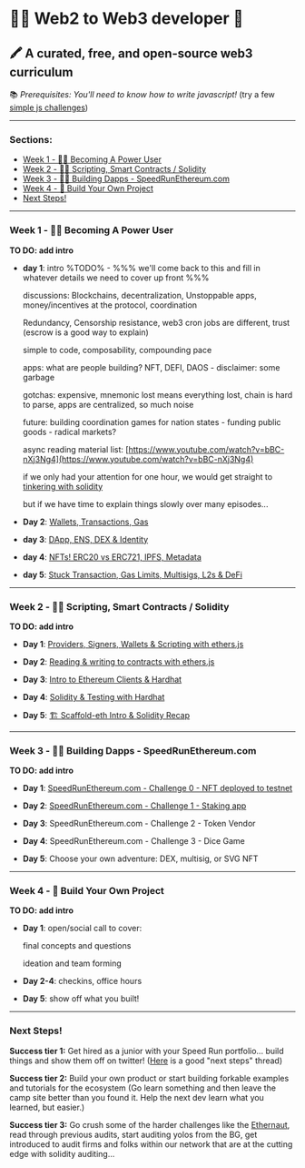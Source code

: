# 👩‍💻 Web2 to Web3 developer 🚀 

## 🖍 A curated, free, and open-source web3 curriculum

📚  *Prerequisites: You'll need to know how to write javascript!* (try a few [simple js challenges](https://github.com/carletex/js-challenges))

---

### Sections:
- [Week 1 - 👩‍🔬 Becoming A Power User](#week-1----becoming-a-power-user)
- [Week 2 - 👩‍🚀 Scripting, Smart Contracts / Solidity](#week-2----scripting-smart-contracts--solidity)
- [Week 3 - 🧙‍♀️ Building Dapps - SpeedRunEthereum.com](#week-3---%EF%B8%8F-building-dapps---speedrunethereumcom)
- [Week 4 - 🚢  Build Your Own Project](#week-4-----build-your-own-project)
- [Next Steps!](#next-steps)
---

### Week 1 - 👩‍🔬 Becoming A Power User

**TO DO: add intro**

- **day 1**: intro %TODO% - %%% we'll come back to this and fill in whatever details we need to cover up front %%%

  discussions: Blockchains, decentralization, Unstoppable apps, money/incentives at the protocol, coordination
   
  Redundancy, Censorship resistance, web3 cron jobs are different, trust (escrow is a good way to explain)
  
  simple to code, composability, compounding pace
   
  apps: what are people building? NFT, DEFI, DAOS - disclaimer: some garbage
      
  gotchas: expensive, mnemonic lost means everything lost, chain is hard to parse, apps are centralized, so much noise

  future: building coordination games for nation states - funding public goods - radical markets?
  
  async reading material list:
  [https://www.youtube.com/watch?v=bBC-nXj3Ng4](https://www.youtube.com/watch?v=bBC-nXj3Ng4)
  
  if we only had your attention for one hour, we would get straight to [tinkering with solidity](https://www.youtube.com/watch?v=MlJPjJQZtC8)
  
  but if we have time to explain things slowly over many episodes...

- **Day 2**: [Wallets, Transactions, Gas](https://youtu.be/_GjPeRLCREA)
   
- **day 3**: [DApp, ENS, DEX & Identity](https://youtu.be/wYSMNdIRoII)  
   
- **day 4**: [NFTs! ERC20 vs ERC721, IPFS, Metadata](https://youtu.be/NOdrEpnoCiM)
   
- **day 5**: [Stuck Transaction, Gas Limits, Multisigs, L2s & DeFi](https://youtu.be/11QTT6BK5j0)
 
---

### Week 2 - 👩‍🚀 Scripting, Smart Contracts / Solidity 

**TO DO: add intro**

- **Day 1**: [Providers, Signers, Wallets & Scripting with ethers.js](https://youtu.be/m2AJAcWk394)
   
- **Day 2**: [Reading & writing to contracts with ethers.js](https://youtu.be/9qt35swYSUg)

- **Day 3**: [Intro to Ethereum Clients & Hardhat](https://youtu.be/7EwDOV4nEcY)
  
- **Day 4**: [Solidity & Testing with Hardhat](https://youtu.be/KjzH5EPCA-A)
   
- **Day 5**: [🏗 Scaffold-eth Intro & Solidity Recap](https://youtu.be/7pIzfm7hxQk)

---

### Week 3 - 🧙‍♀️ Building Dapps - SpeedRunEthereum.com

**TO DO: add intro**
   
- **Day 1**: [SpeedRunEthereum.com - Challenge 0 - NFT deployed to testnet](https://youtu.be/ej_RgaO1Pr0)

- **Day 2**: [SpeedRunEthereum.com - Challenge 1 - Staking app](https://youtu.be/DcOzXhaxtt4)

- **Day 3**: SpeedRunEthereum.com - Challenge 2 - Token Vendor

- **Day 4**: SpeedRunEthereum.com - Challenge 3 -  Dice Game

- **Day 5**: Choose your own adventure: DEX, multisig, or SVG NFT

---

### Week 4 - 🚢  Build Your Own Project 

**TO DO: add intro**

- **Day 1**: open/social call to cover:

   final concepts and questions
   
   ideation and team forming
   
- **Day 2-4**: checkins, office hours

- **Day 5**: show off what you built!

---

### Next Steps!

**Success tier 1:** Get hired as a junior with your Speed Run portfolio... build things and show them off on twitter!  ([Here](https://twitter.com/austingriffith/status/1478760479275175940?s=20&t=0zGF8M_7Hoeuy-D6LDoFpA) is a good "next steps" thread)

**Success tier 2:** Build your own product or start building forkable examples and tutorials for the ecosystem 
(Go learn something and then leave the camp site better than you found it. Help the next dev learn what you learned, but easier.) 

**Success tier 3:** Go crush some of the harder challenges like the [Ethernaut](https://ethernaut.openzeppelin.com/), read through previous audits, start auditing yolos from the BG, get introduced to audit firms and folks within our network that are at the cutting edge with solidity auditing...
